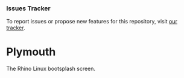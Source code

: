 ### Issues Tracker

To report issues or propose new features for this repository, visit [our tracker](https://github.com/rhino-linux/tracker).

# Plymouth

The Rhino Linux bootsplash screen.
